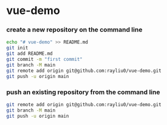 # vue-demo

### create a new repository on the command line

```sh
echo "# vue-demo" >> README.md
git init
git add README.md
git commit -m "first commit"
git branch -M main
git remote add origin git@github.com:rayliu0/vue-demo.git
git push -u origin main

```

### push an existing repository from the command line

```sh
git remote add origin git@github.com:rayliu0/vue-demo.git
git branch -M main
git push -u origin main
```
